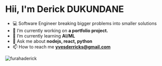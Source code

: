 <h1 align="left">Hii, I'm Derick DUKUNDANE</h1>

- 💻 Software Engineer breaking bigger problems into smaller solutions
- 🔭 I’m currently working on **a portfolio project.**
- 🌱 I’m currently learning **AI/ML**
- 💬 Ask me about **nodejs, react, python**
- 📫 How to reach me **yvesderricks@gmail.com**

<p align="left"> <img src="https://komarev.com/ghpvc/?username=furahaderick&label=Profile%20views&color=0e75b6&style=flat" alt="furahaderick" /> </p>
<!-- <h3 align="left">Connect with me:</h3>
<p align="left">
</p> -->

<!-- <h3 align="left">Support:</h3>
<p><a href="https://www.buymeacoffee.com/furahaderick"> <img align="left" src="https://cdn.buymeacoffee.com/buttons/v2/default-yellow.png" height="50" width="210" alt="furahaderick" /></a></p><br><br> -->

